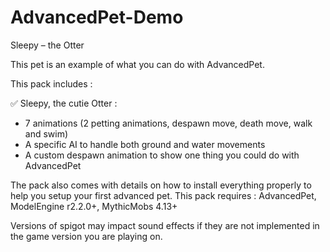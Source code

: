 # AdvancedPet-Demo
Sleepy – the Otter

This pet is an example of what you can do with AdvancedPet.

This pack includes :

✅ Sleepy, the cutie Otter :

- 7 animations (2 petting animations, despawn move, death move, walk and swim)
- A specific AI to handle both ground and water movements
- A custom despawn animation to show one thing you could do with AdvancedPet

The pack also comes with details on how to install everything properly to help you setup your first advanced pet.
This pack requires : AdvancedPet, ModelEngine r2.2.0+, MythicMobs 4.13+

Versions of spigot may impact sound effects if they are not implemented in the game version you are playing on.
